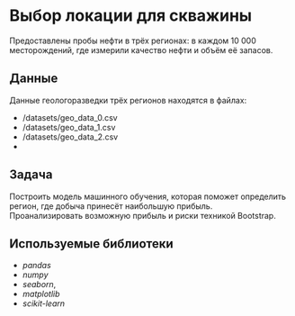 # Выбор локации для скважины

Предоставлены пробы нефти в трёх регионах: в каждом 10 000 месторождений, где измерили качество нефти и объём её запасов. 


## Данные

Данные геологоразведки трёх регионов находятся в файлах:
- /datasets/geo_data_0.csv
- /datasets/geo_data_1.csv
- /datasets/geo_data_2.csv
- 

## Задача

Построить модель машинного обучения, которая поможет определить регион, где добыча принесёт наибольшую прибыль.  
Проанализировать возможную прибыль и риски техникой Bootstrap.

## Используемые библиотеки
- *pandas*
- *numpy*
- *seaborn*,
- *matplotlib*
- *scikit-learn*
